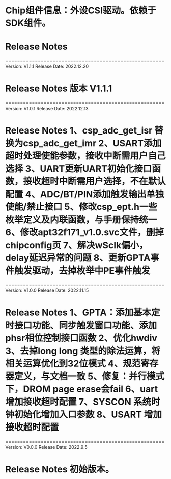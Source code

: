 # Chip组件信息：外设CSI驱动。依赖于SDK组件。

# Release Notes
======================================================
Version: V1.1.1
Release Date: 2022.12.20

Release Notes
版本 V1.1.1
======================================================

======================================================
Version: V1.0.1
Release Date: 2022.12.13

Release Notes
1、csp_adc_get_isr 替换为csp_adc_get_imr
2、USART添加超时处理使能参数，接收中断需用户自己选择
3、UART更新UART初始化接口函数，接收超时中断需用户选择，不在默认配置
4、ADC/BT/PIN添加触发输出单独使能/禁止接口
5、修改csp_ept.h一些枚举定义及内联函数，与手册保持统一
6、修改apt32f171_v1.0.svc文件，删掉chipconfig页
7、解决wSclk偏小，delay延迟异常的问题
8、更新GPTA事件触发驱动，去掉枚举中PE事件触发
======================================================

======================================================
Version: V1.0.0
Release Date: 2022.11.15

Release Notes
1、GPTA：添加基本定时接口功能、同步触发窗口功能、添加phsr相位控制接口函数
2、优化hwdiv
3、去掉long long 类型的除法运算，将相关运算优化到32位模式
4、规范寄存器定义，与文档一致
5、修复：并行模式下，DROM page erase会fail
6、uart增加接收超时配置
7、SYSCON 系统时钟初始化增加入口参数
8、USART 增加接收超时配置
======================================================

======================================================
Version: V0.0.0
Release Date: 2022.9.5

Release Notes
初始版本。
======================================================
